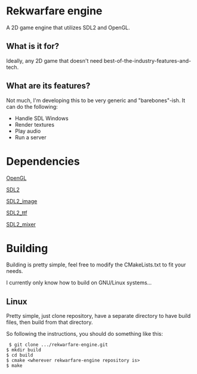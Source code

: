 # Rekwarfare engine

A 2D game engine that utilizes SDL2 and OpenGL.

## What is it for?

Ideally, any 2D game that doesn't need best-of-the-industry-features-and-tech.

## What are its features?

Not much, I'm developing this to be very generic and "barebones"-ish. It can
do the following:

* Handle SDL Windows
* Render textures
* Play audio
* Run a server

# Dependencies

[OpenGL](https://opengl.org/)

[SDL2](http://libsdl.org/)

[SDL2_image](http://www.libsdl.org/projects/SDL_image/)

[SDL2_ttf](http://www.libsdl.org/projects/SDL_ttf/)

[SDL2_mixer](http://www.libsdl.org/projects/SDL_mixer/)

# Building

Building is pretty simple, feel free to modify the CMakeLists.txt to fit your needs.

I currently only know how to build on GNU/Linux systems...

## Linux

Pretty simple, just clone repository, have a separate directory to have build files, then build from that directory.

So following the instructions, you should do something like this:

```
 $ git clone .../rekwarfare-engine.git
$ mkdir build
$ cd build
$ cmake <wherever rekwarfare-engine repository is>
$ make
```
